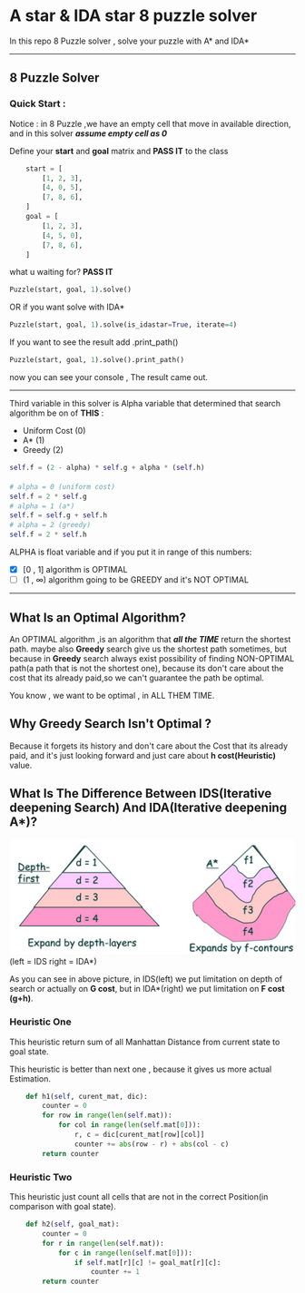 # A star & IDA star 8 puzzle solver
In this repo 8 Puzzle solver , solve your puzzle with A* and IDA*

---
## 8 Puzzle Solver


### Quick Start :
Notice :
in 8 Puzzle ,we have an empty cell that move in available direction, and in this solver **_assume empty cell as 0_**



Define your **start** and **goal** matrix and **PASS IT** to the class
```python
    start = [
        [1, 2, 3],
        [4, 0, 5],
        [7, 8, 6],
    ]
    goal = [
        [1, 2, 3],
        [4, 5, 0],
        [7, 8, 6],
    ]
```
what u waiting for? **PASS IT**
``` python
Puzzle(start, goal, 1).solve()
```
OR if you want solve with IDA* 
```python
Puzzle(start, goal, 1).solve(is_idastar=True, iterate=4)
```
If you want to see the result add .print_path() 

```python
Puzzle(start, goal, 1).solve().print_path()
```
now you can see your console , The result came out.

----
Third variable in this solver is Alpha variable that determined that search algorithm be on of **THIS** :

- Uniform Cost (0)
- A* (1)
- Greedy (2)

```python
self.f = (2 - alpha) * self.g + alpha * (self.h)

# alpha = 0 (uniform cost)
self.f = 2 * self.g
# alpha = 1 (a*)
self.f = self.g + self.h
# alpha = 2 (greedy)
self.f = 2 * self.h
```
ALPHA is float variable and if you put it in range of this numbers:
-[x] [0 , 1] algorithm is OPTIMAL
-[ ] (1 , ∞) algorithm going to be GREEDY and it's NOT OPTIMAL
----
## What Is an Optimal Algorithm?
An OPTIMAL algorithm ,is an algorithm that **_all the TIME_** return the shortest path.
maybe also **Greedy** search give us the shortest path sometimes, but because in **Greedy** search always
exist possibility of finding NON-OPTIMAL path(a path that is not the shortest one), because its don't care about 
the cost that its already paid,so we can't guarantee the path be optimal.

You know , we want to be optimal , in ALL THEM TIME.

## Why Greedy Search Isn't Optimal ?
Because it forgets its history and don't care about the Cost that its already paid, and it's just looking forward and
just care about **h cost(Heuristic)** value.

## What Is The Difference Between IDS(Iterative deepening Search) And IDA(Iterative deepening A*)? 

![img_1.png](https://github.com/CenaAshoori/A-star-8-puzzle/blob/main/img.png?raw=true)
(left = IDS  right = IDA*)

As you can see in above picture, in IDS(left) we put limitation on depth of search or actually on **G cost**,
but in IDA*(right) we put limitation on **F cost (g+h)**.



### Heuristic One 
This heuristic return sum of all Manhattan Distance from current state to goal state.

This heuristic is better than next one , because it gives us more actual Estimation.
````python
    def h1(self, curent_mat, dic):
        counter = 0
        for row in range(len(self.mat)):
            for col in range(len(self.mat[0])):
                r, c = dic[curent_mat[row][col]]
                counter += abs(row - r) + abs(col - c)
        return counter
````


### Heuristic Two
This heuristic just count all cells that are not in the correct Position(in comparison with goal state).


```python
    def h2(self, goal_mat):
        counter = 0
        for r in range(len(self.mat)):
            for c in range(len(self.mat[0])):
                if self.mat[r][c] != goal_mat[r][c]:
                    counter += 1
        return counter

```



